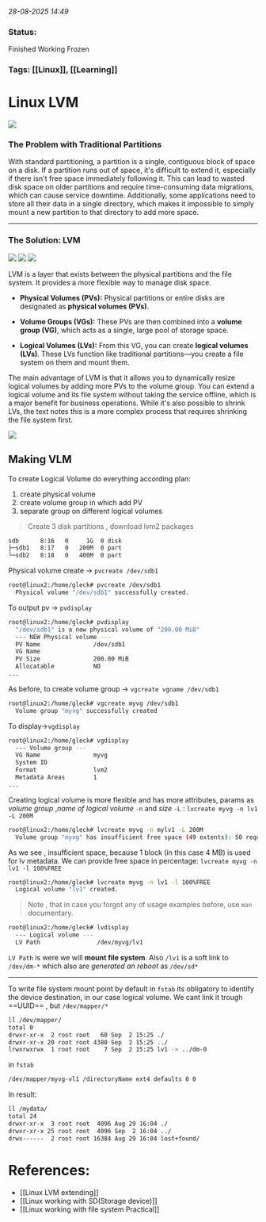 *28-08-2025 14:49*
### Status: 
Finished Working Frozen
### Tags: [[Linux]], [[Learning]]


# Linux LVM

![](https://basis.gnulinux.pro/ru/latest/_images/1.jpg)

### The Problem with Traditional Partitions

With standard partitioning, a partition is a single, contiguous block of space on a disk. If a partition runs out of space, it's difficult to extend it, especially if there isn't free space immediately following it. This can lead to wasted disk space on older partitions and require time-consuming data migrations, which can cause service downtime. Additionally, some applications need to store all their data in a single directory, which makes it impossible to simply mount a new partition to that directory to add more space.

---

### The Solution: LVM
![](https://basis.gnulinux.pro/ru/latest/_images/2.jpg)
![](https://basis.gnulinux.pro/ru/latest/_images/3.jpg)
![](https://basis.gnulinux.pro/ru/latest/_images/4.jpg)


LVM is a layer that exists between the physical partitions and the file system. It provides a more flexible way to manage disk space.

- **Physical Volumes (PVs):** Physical partitions or entire disks are designated as **physical volumes (PVs)**.

- **Volume Groups (VGs):** These PVs are then combined into a **volume group (VG)**, which acts as a single, large pool of storage space.

- **Logical Volumes (LVs):** From this VG, you can create **logical volumes (LVs)**. These LVs function like traditional partitions—you create a file system on them and mount them.


The main advantage of LVM is that it allows you to dynamically resize logical volumes by adding more PVs to the volume group. You can extend a logical volume and its file system without taking the service offline, which is a major benefit for business operations. While it's also possible to shrink LVs, the text notes this is a more complex process that requires shrinking the file system first.

![](https://basis.gnulinux.pro/ru/latest/_images/5.jpg)

## Making VLM

To create  Logical Volume do everything according plan:
1. create physical volume
2. create volume group in which add PV
3. separate group on different logical volumes

> Create 3 disk partitions , download lvm2 packages

```bash
sdb      8:16   0     1G  0 disk 
├─sdb1   8:17   0   200M  0 part 
└─sdb2   8:18   0   400M  0 part 
```

Physical volume create -> `pvcreate /dev/sdb1`
```bash
root@linux2:/home/gleck# pvcreate /dev/sdb1
  Physical volume "/dev/sdb1" successfully created.
```

To output pv -> `pvdisplay`

```bash
root@linux2:/home/gleck# pvdisplay 
  "/dev/sdb1" is a new physical volume of "200.00 MiB"
  --- NEW Physical volume ---
  PV Name               /dev/sdb1
  VG Name               
  PV Size               200.00 MiB
  Allocatable           NO
...
```

As before, to create volume group -> `vgcreate vgname /dev/sdb1`

```bash
root@linux2:/home/gleck# vgcreate myvg /dev/sdb1
  Volume group "myvg" successfully created
```

To display->`vgdisplay`
```bash
root@linux2:/home/gleck# vgdisplay 
  --- Volume group ---
  VG Name               myvg
  System ID             
  Format                lvm2
  Metadata Areas        1
...
```

Creating logical volume is more flexible and has more attributes, params as  *volume group* ,*name of logical volume* `-n`  and *size* `-L` :
`lvcreate myvg -n lv1 -L 200M`
```bash
root@linux2:/home/gleck# lvcreate myvg -n mylv1 -L 200M
  Volume group "myvg" has insufficient free space (49 extents): 50 required.
```
As we see , insufficient space, because 1 block (in this case 4 MB) is used for lv metadata. We can provide free space in percentage:
`lvcreate myvg -n lv1 -l 100%FREE`
```bash
root@linux2:/home/gleck# lvcreate myvg -n lv1 -l 100%FREE
  Logical volume "lv1" created.
```

> Note , that in case you forgot any of usage examples before, use `man` documentary.

```bash
root@linux2:/home/gleck# lvdisplay 
  --- Logical volume ---
  LV Path                /dev/myvg/lv1

```
`LV Path` is were we will **mount file system**. Also `/lv1` is a soft link to `/dev/dm-*` which also are *generated an reboot* as `/dev/sd*`  

---
To write file system mount point by default in `fstab`  its obligatory to identify the device destination, in our case logical volume. We cant link it trough ==UUID== , but `/dev/mapper/*`
```bash
ll /dev/mapper/
total 0
drwxr-xr-x  2 root root   60 Sep  2 15:25 ./
drwxr-xr-x 20 root root 4380 Sep  2 15:25 ../
lrwxrwxrwx  1 root root    7 Sep  2 15:25 lv1 -> ../dm-0
```

in `fstab`
```bash
/dev/mapper/myvg-vl1 /directoryName ext4 defaults 0 0
```
In result:
```bash
ll /mydata/
total 24
drwxr-xr-x  3 root root  4096 Aug 29 16:04 ./
drwxr-xr-x 25 root root  4096 Sep  2 16:04 ../
drwx------  2 root root 16384 Aug 29 16:04 lost+found/

```

# References:


- [[Linux LVM extending]]
- [[Linux working with SD(Storage device)]]
- [[Linux working with file system Practical]]
  